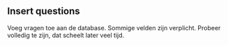 ## Insert questions

Voeg vragen toe aan de database. Sommige velden zijn verplicht. Probeer volledig te zijn, dat scheelt later veel tijd.


